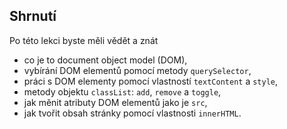 ## Shrnutí

Po této lekci byste měli vědět a znát

- co je to document object model (DOM),
- vybírání DOM elementů pomocí metody `querySelector`,
- práci s DOM elementy pomocí vlastností `textContent` a `style`,
- metody objektu `classList`: `add`, `remove` a `toggle`,
- jak měnit atributy DOM elementů jako je `src`,
- jak tvořit obsah stránky pomocí vlastnosti `innerHTML`.
